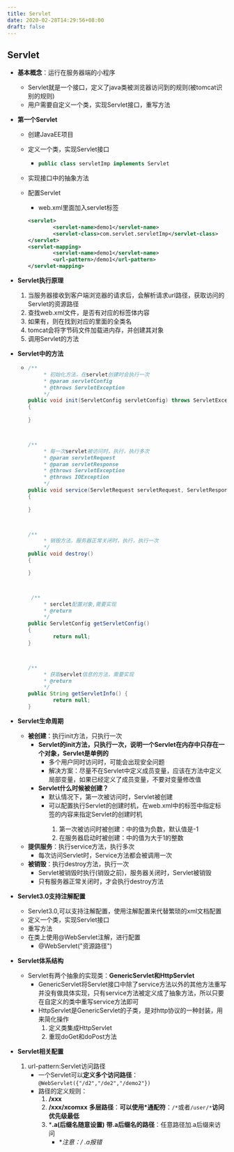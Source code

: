 ```yaml
---
title: Servlet
date: 2020-02-28T14:29:56+08:00
draft: false
---
```


## Servlet

- **基本概念**：运行在服务器端的小程序

  - Servlet就是一个接口，定义了java类被浏览器访问到的规则(被tomcat识别的规则)
  - 用户需要自定义一个类，实现Servlet接口，重写方法

- **第一个Servlet**

  - 创建JavaEE项目

  - 定义一个类，实现Servlet接口

    - ```java
      public class servletImp implements Servlet
      ```

  - 实现接口中的抽象方法

  - 配置Servlet

    - web.xml里面加入servlet标签

    ```xml
    <servlet>
            <servlet-name>demo1</servlet-name>
            <servlet-class>com.servlet.servletImp</servlet-class>
    </servlet>
    <servlet-mapping>
            <servlet-name>demo1</servlet-name>
            <url-pattern>/demo1</url-pattern>
    </servlet-mapping>
    ```

- **Servlet执行原理**

  1. 当服务器接收到客户端浏览器的请求后，会解析请求url路径，获取访问的Servlet的资源路径
  2. 查找web.xml文件，是否有对应的<url-pattern>标签体内容
  3. 如果有，则在找到对应的<servlet-class>里面的全类名
  4. tomcat会将字节码文件加载进内存，并创建其对象
  5. 调用Servlet的方法

- **Servlet中的方法**

  - ```java
    /**
         * 初始化方法，在servlet创建时会执行一次
         * @param servletConfig
         * @throws ServletException
         */
    public void init(ServletConfig servletConfig) throws ServletException 
    {
        
    }
    
    
    
    /**
         * 每一次servlet被访问时，执行，执行多次
         * @param servletRequest
         * @param servletResponse
         * @throws ServletException
         * @throws IOException
         */
    public void service(ServletRequest servletRequest, ServletResponse servletResponse) throws ServletException, IOException 
    {
        
    }
    
    
    
    /**
         * 销毁方法，服务器正常关闭时，执行，执行一次
         */
    public void destroy() 
    {
    
    }
    
    
    
     /**
         * serclet配置对象,需要实现
         * @return
         */
    public ServletConfig getServletConfig() 
    {
            return null;
    }
    
    
    
    /**
         * 获取servlet信息的方法，需要实现
         * @return
         */
    public String getServletInfo() {
            return null;
    }
    ```

- **Servlet生命周期**

  - **被创建**：执行init方法，只执行一次
    - **Servlet的init方法，只执行一次，说明一个Servlet在内存中只存在一个对象，Servlet是单例的**
      - 多个用户同时访问时，可能会出现安全问题
      - 解决方案：尽量不在Servlet中定义成员变量，应该在方法中定义局部变量，如果已经定义了成员变量，不要对变量修改值
    - **Servlet什么时候被创建？**
      - 默认情况下，第一次被访问时，Servlet被创建
      - 可以配置执行Servlet的创建时机，在web.xml中的<servlet>标签中指定<load-on-startup>标签的内容来指定Servlet的创建时机
        1. 第一次被访问时被创建：<load-on-startup>中的值为负数，默认值是-1
        2. 在服务器启动时被创建：<load-on-startup>中的值为大于1的整数
  - **提供服务**：执行service方法，执行多次
    - 每次访问Servlet时，Service方法都会被调用一次
  - **被销毁**：执行destroy方法，执行一次
    - Servlet被销毁时执行(销毁之前)，服务器关闭时，Servlet被销毁
    - 只有服务器正常关闭时，才会执行destroy方法

- **Servlet3.0支持注解配置**

  - Servlet3.0,可以支持注解配置，使用注解配置来代替繁琐的xml文档配置
  - 定义一个类，实现Servlet接口
  - 重写方法
  - 在类上使用@WebServlet注解，进行配置
    - @WebServlet("资源路径")
  
- **Servlet体系结构**

  - Servlet有两个抽象的实现类：**GenericServlet和HttpServlet**
    - GenericServlet将Servlet接口中除了service方法以外的其他方法重写并没有做具体实现，只有service方法被定义成了抽象方法，所以只要在自定义的类中重写service方法即可
    - HttpServlet是GenericServlet的子类，是对http协议的一种封装，用来简化操作
      1. 定义类集成HttpServlet
      2. 重现doGet和doPost方法

- **Servlet相关配置**

  1. url-pattern:Servlet访问路径
     - 一个Servlet可以**定义多个访问路径**：`@WebServlet({"/d2","/de2","/demo2"})`
     - 路径的定义规则：
       1. **/xxx**
       2. **/xxx/xcomxx**      **多层路径**：**可以使用*通配符**：`/*`或者`/user/*`**访问优先级最低**
       3. ***.a(后缀名随意设置)**     **带.a后缀名的路径**：任意路径加.a后缀来访问
          - **注意：/ *.a报错**
